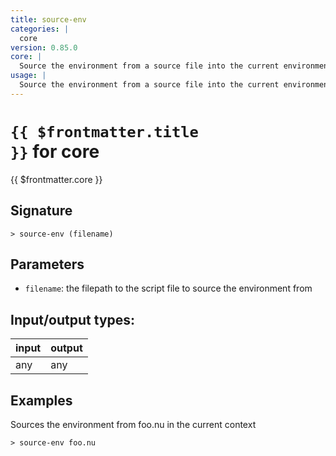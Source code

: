 ```yaml
---
title: source-env
categories: |
  core
version: 0.85.0
core: |
  Source the environment from a source file into the current environment.
usage: |
  Source the environment from a source file into the current environment.
---
```

<!-- This file is automatically generated. Please edit the command in https://github.com/nushell/nushell instead. -->

# <code>{{ $frontmatter.title }}</code> for core

<div class='command-title'>{{ $frontmatter.core }}</div>

## Signature

```> source-env (filename)```

## Parameters

 -  `filename`: the filepath to the script file to source the environment from


## Input/output types:

| input | output |
| ----- | ------ |
| any   | any    |

## Examples

Sources the environment from foo.nu in the current context
```shell
> source-env foo.nu

```

